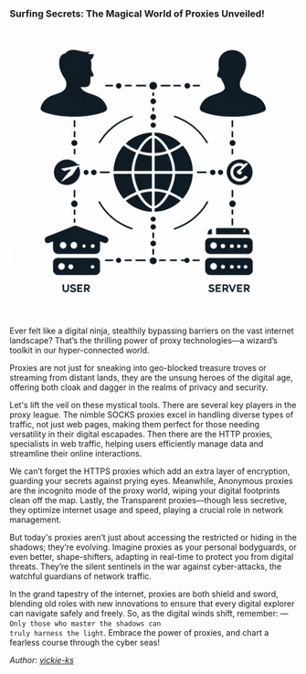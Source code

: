 ### Surfing Secrets: The Magical World of Proxies Unveiled!

<img src="images/blogs/proxy-sec.png" alt="proxy-sec" class="md-img">
<div id="copyUrl"></div>

Ever felt like a digital ninja, stealthily bypassing barriers on the vast internet landscape? That’s the thrilling power of proxy technologies—a wizard’s toolkit in our hyper-connected world.

Proxies are not just for sneaking into geo-blocked treasure troves or streaming from distant lands, they are the unsung heroes of the digital age, offering both cloak and dagger in the realms of privacy and security.

Let's lift the veil on these mystical tools. There are several key players in the proxy league. The nimble SOCKS proxies excel in handling diverse types of traffic, not just web pages, making them perfect for those needing versatility in their digital escapades. Then there are the HTTP proxies, specialists in web traffic, helping users efficiently manage data and streamline their online interactions.

We can’t forget the HTTPS proxies which add an extra layer of encryption, guarding your secrets against prying eyes. Meanwhile, Anonymous proxies are the incognito mode of the proxy world, wiping your digital footprints clean off the map. Lastly, the Transparent proxies—though less secretive, they optimize internet usage and speed, playing a crucial role in network management.

But today's proxies aren’t just about accessing the restricted or hiding in the shadows; they’re evolving. Imagine proxies as your personal bodyguards, or even better, shape-shifters, adapting in real-time to protect you from digital threats. They’re the silent sentinels in the war against cyber-attacks, the watchful guardians of network traffic.

In the grand tapestry of the internet, proxies are both shield and sword, blending old roles with new innovations to ensure that every digital explorer can navigate safely and freely. So, as the digital winds shift, remember: &mdash; <code>Only those who master the shadows can truly harness the light</code>. Embrace the power of proxies, and chart a fearless course through the cyber seas!

*Author: <a href="https://github.com/vickie-ks" target="_blank">vickie-ks</a>*

